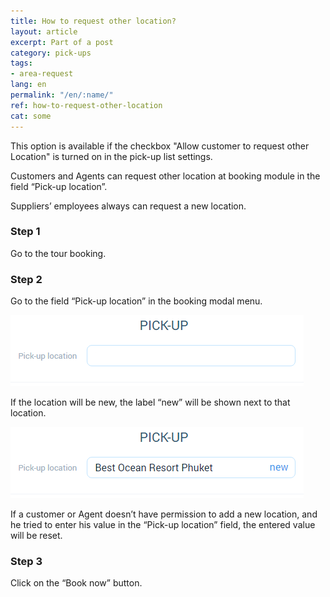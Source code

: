 ```yaml
---
title: How to request other location?
layout: article
excerpt: Part of a post
category: pick-ups
tags:
- area-request
lang: en
permalink: "/en/:name/"
ref: how-to-request-other-location
cat: some
---
```


This option is available if the checkbox "Allow customer to request other Location" is turned on in the pick-up list settings. 

Customers and Agents can request other location at booking module in the field “Pick-up location”. 

Suppliers’ employees always can request a new location.

### **Step 1**

Go to the tour booking.

### **Step 2**

Go to the field  “Pick-up location” in the booking modal menu.

![How_to_request_other_location1](/assets/images/how_to_request_other_location1.png)

If the location will be new, the label “new” will be shown next to that location. 

![How_to_request_other_location2](/assets/images/how_to_request_other_location2.png)

If a customer or Agent doesn’t have permission to add a new location, and he tried to enter his value in the “Pick-up location” field, the entered value will be reset.

### **Step 3**

Click on the “Book now” button.
